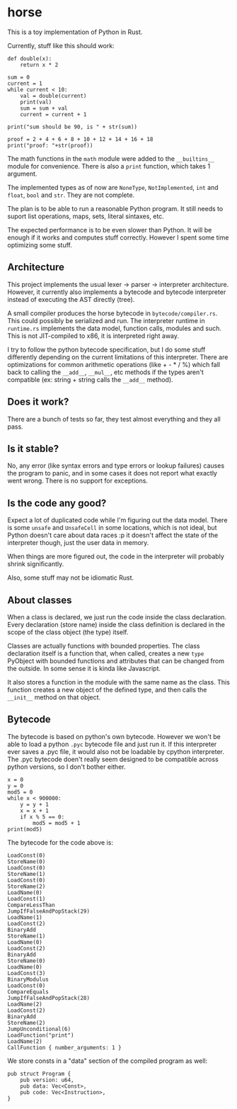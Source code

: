 horse
==========

This is a toy implementation of Python in Rust.

Currently, stuff like this should work:

    def double(x):
        return x * 2

    sum = 0
    current = 1
    while current < 10:
        val = double(current)
        print(val)
        sum = sum + val
        current = current + 1

    print("sum should be 90, is " + str(sum))

    proof = 2 + 4 + 6 + 8 + 10 + 12 + 14 + 16 + 18
    print("proof: "+str(proof))

The math functions in the `math` module were added to the `__builtins__` module for convenience. There is also a 
`print` function, which takes 1 argument.

The implemented types as of now are `NoneType`, `NotImplemented`, `int` and `float`, `bool` and `str`. They are not complete.

The plan is to be able to run a reasonable Python program. It still needs to suport list operations, maps, sets, literal sintaxes, etc.

The expected performance is to be even slower than Python. It will be enough if it works and computes stuff correctly. However I spent some time
optimizing some stuff.

Architecture
------------

This project implements the usual lexer -> parser -> interpreter architecture. However, it currently
also implements a bytecode and bytecode interpreter instead of executing the AST directly (tree).

A small compiler produces the horse bytecode in `bytecode/compiler.rs`. This could possibly be serialized and run. 
The interpreter runtime in `runtime.rs` implements the data model, function calls, modules and such. This is not JIT-compiled to x86, 
it is interpreted right away.

I try to follow the python bytecode specification, but I do some stuff differently depending on the current limitations of this interpreter.
There are optimizations for common arithmetic operations (like + - * / %) which fall back to calling the `__add__`, `__mul__`, etc methods 
if the types aren't compatible (ex: string + string calls the `__add__` method).

Does it work?
-------------

There are a bunch of tests so far, they test almost everything and they all pass. 

Is it stable?
-------------

No, any error (like syntax errors and type errors or lookup failures) causes the program to panic, 
and in some cases it does not report what exactly went wrong. There is no support for exceptions.

Is the code any good?
---------------------

Expect a lot of duplicated code while I'm figuring out the data model. There is some `unsafe` and `UnsafeCell`
in some locations, which is not ideal, but Python doesn't care about data races :p it doesn't affect the state
of the interpreter though, just the user data in memory.

When things are more figured out, the code in the interpreter will probably shrink significantly.

Also, some stuff may not be idiomatic Rust.

About classes
-------------

When a class is declared, we just run the code inside the class declaration. Every declaration (store name)
inside the class definition is declared in the scope of the class object (the type) itself.

Classes are actually functions with bounded properties. 
The class declaration itself is a function that, when called, creates a new `type` PyObject with bounded functions and attributes that can be changed from the outside. In some sense it is kinda like Javascript. 

It also stores a function in the module with the same name as the class. This function creates a new object
of the defined type, and then calls the `__init__` method on that object. 


Bytecode
--------

The bytecode is based on python's own bytecode. However we won't be able to load a python `.pyc` bytecode file and just run it. If this interpreter ever
saves a .pyc file, it would also not be loadable by cpython interpreter. The .pyc bytecode doen't really seem designed to be compatible across python versions, so I don't bother either.

    x = 0
    y = 0
    mod5 = 0
    while x < 900000:
        y = y + 1
        x = x + 1
        if x % 5 == 0:
            mod5 = mod5 + 1
    print(mod5)

The bytecode for the code above is:

    LoadConst(0)
    StoreName(0)
    LoadConst(0)
    StoreName(1)
    LoadConst(0)
    StoreName(2)
    LoadName(0)
    LoadConst(1)
    CompareLessThan
    JumpIfFalseAndPopStack(29)
    LoadName(1)
    LoadConst(2)
    BinaryAdd
    StoreName(1)
    LoadName(0)
    LoadConst(2)
    BinaryAdd
    StoreName(0)
    LoadName(0)
    LoadConst(3)
    BinaryModulus
    LoadConst(0)
    CompareEquals
    JumpIfFalseAndPopStack(28)
    LoadName(2)
    LoadConst(2)
    BinaryAdd
    StoreName(2)
    JumpUnconditional(6)
    LoadFunction("print")
    LoadName(2)
    CallFunction { number_arguments: 1 }

We store consts in a "data" section of the compiled program as well:

    pub struct Program {
        pub version: u64,
        pub data: Vec<Const>,
        pub code: Vec<Instruction>,
    }
